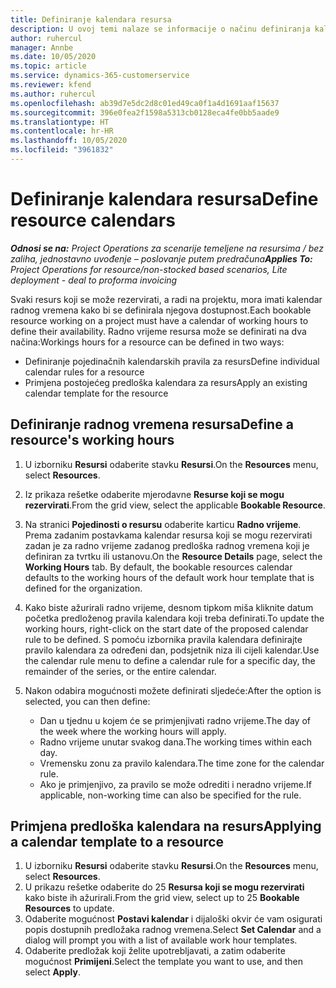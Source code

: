 ```yaml
---
title: Definiranje kalendara resursa
description: U ovoj temi nalaze se informacije o načinu definiranja kalendara radnog vremena za resurse u aplikaciji Project Operations.
author: ruhercul
manager: Annbe
ms.date: 10/05/2020
ms.topic: article
ms.service: dynamics-365-customerservice
ms.reviewer: kfend
ms.author: ruhercul
ms.openlocfilehash: ab39d7e5dc2d8c01ed49ca0f1a4d1691aaf15637
ms.sourcegitcommit: 396e0fea2f1598a5313cb0128eca4fe0bb5aade9
ms.translationtype: HT
ms.contentlocale: hr-HR
ms.lasthandoff: 10/05/2020
ms.locfileid: "3961832"
---
```

# <a name="define-resource-calendars"></a><span data-ttu-id="9ccab-103">Definiranje kalendara resursa</span><span class="sxs-lookup"><span data-stu-id="9ccab-103">Define resource calendars</span></span>

<span data-ttu-id="9ccab-104">_**Odnosi se na:** Project Operations za scenarije temeljene na resursima / bez zaliha, jednostavno uvođenje – poslovanje putem predračuna_</span><span class="sxs-lookup"><span data-stu-id="9ccab-104">_**Applies To:** Project Operations for resource/non-stocked based scenarios, Lite deployment - deal to proforma invoicing_</span></span>

<span data-ttu-id="9ccab-105">Svaki resurs koji se može rezervirati, a radi na projektu, mora imati kalendar radnog vremena kako bi se definirala njegova dostupnost.</span><span class="sxs-lookup"><span data-stu-id="9ccab-105">Each bookable resource working on a project must have a calendar of working hours to define their availability.</span></span> <span data-ttu-id="9ccab-106">Radno vrijeme resursa može se definirati na dva načina:</span><span class="sxs-lookup"><span data-stu-id="9ccab-106">Workings hours for a resource can be defined in two ways:</span></span> 

   - <span data-ttu-id="9ccab-107">Definiranje pojedinačnih kalendarskih pravila za resurs</span><span class="sxs-lookup"><span data-stu-id="9ccab-107">Define individual calendar rules for a resource</span></span>
   - <span data-ttu-id="9ccab-108">Primjena postojećeg predloška kalendara za resurs</span><span class="sxs-lookup"><span data-stu-id="9ccab-108">Apply an existing calendar template for the resource</span></span>

## <a name="define-a-resources-working-hours"></a><span data-ttu-id="9ccab-109">Definiranje radnog vremena resursa</span><span class="sxs-lookup"><span data-stu-id="9ccab-109">Define a resource's working hours</span></span>

1. <span data-ttu-id="9ccab-110">U izborniku **Resursi** odaberite stavku **Resursi**.</span><span class="sxs-lookup"><span data-stu-id="9ccab-110">On the **Resources** menu, select **Resources**.</span></span>
2. <span data-ttu-id="9ccab-111">Iz prikaza rešetke odaberite mjerodavne **Resurse koji se mogu rezervirati**.</span><span class="sxs-lookup"><span data-stu-id="9ccab-111">From the grid view, select the applicable **Bookable Resource**.</span></span>
3. <span data-ttu-id="9ccab-112">Na stranici **Pojedinosti o resursu** odaberite karticu **Radno vrijeme**. Prema zadanim postavkama kalendar resursa koji se mogu rezervirati zadan je za radno vrijeme zadanog predloška radnog vremena koji je definiran za tvrtku ili ustanovu.</span><span class="sxs-lookup"><span data-stu-id="9ccab-112">On the **Resource Details** page, select the **Working Hours** tab. By default, the bookable resources calendar defaults to the working hours of the default work hour template that is defined for the organization.</span></span>
4. <span data-ttu-id="9ccab-113">Kako biste ažurirali radno vrijeme, desnom tipkom miša kliknite datum početka predloženog pravila kalendara koji treba definirati.</span><span class="sxs-lookup"><span data-stu-id="9ccab-113">To update the working hours, right-click on the start date of the proposed calendar rule to be defined.</span></span> <span data-ttu-id="9ccab-114">S pomoću izbornika pravila kalendara definirajte pravilo kalendara za određeni dan, podsjetnik niza ili cijeli kalendar.</span><span class="sxs-lookup"><span data-stu-id="9ccab-114">Use the calendar rule menu to define a calendar rule for a specific day, the remainder of the series, or the entire calendar.</span></span>
5. <span data-ttu-id="9ccab-115">Nakon odabira mogućnosti možete definirati sljedeće:</span><span class="sxs-lookup"><span data-stu-id="9ccab-115">After the option is selected, you can then define:</span></span>

    - <span data-ttu-id="9ccab-116">Dan u tjednu u kojem će se primjenjivati radno vrijeme.</span><span class="sxs-lookup"><span data-stu-id="9ccab-116">The day of the week where the working hours will apply.</span></span>
    - <span data-ttu-id="9ccab-117">Radno vrijeme unutar svakog dana.</span><span class="sxs-lookup"><span data-stu-id="9ccab-117">The working times within each day.</span></span>
    - <span data-ttu-id="9ccab-118">Vremensku zonu za pravilo kalendara.</span><span class="sxs-lookup"><span data-stu-id="9ccab-118">The time zone for the calendar rule.</span></span>
    - <span data-ttu-id="9ccab-119">Ako je primjenjivo, za pravilo se može odrediti i neradno vrijeme.</span><span class="sxs-lookup"><span data-stu-id="9ccab-119">If applicable, non-working time can also be specified for the rule.</span></span>

## <a name="applying-a-calendar-template-to-a-resource"></a><span data-ttu-id="9ccab-120">Primjena predloška kalendara na resurs</span><span class="sxs-lookup"><span data-stu-id="9ccab-120">Applying a calendar template to a resource</span></span>

1. <span data-ttu-id="9ccab-121">U izborniku **Resursi** odaberite stavku **Resursi**.</span><span class="sxs-lookup"><span data-stu-id="9ccab-121">On the **Resources** menu, select **Resources**.</span></span>
2. <span data-ttu-id="9ccab-122">U prikazu rešetke odaberite do 25 **Resursa koji se mogu rezervirati** kako biste ih ažurirali.</span><span class="sxs-lookup"><span data-stu-id="9ccab-122">From the grid view, select up to 25 **Bookable Resources** to update.</span></span>
3. <span data-ttu-id="9ccab-123">Odaberite mogućnost **Postavi kalendar** i dijaloški okvir će vam osigurati popis dostupnih predložaka radnog vremena.</span><span class="sxs-lookup"><span data-stu-id="9ccab-123">Select **Set Calendar** and a dialog will prompt you with a list of available work hour templates.</span></span>
4. <span data-ttu-id="9ccab-124">Odaberite predložak koji želite upotrebljavati, a zatim odaberite mogućnost **Primijeni**.</span><span class="sxs-lookup"><span data-stu-id="9ccab-124">Select the template you want to use, and then select **Apply**.</span></span>

